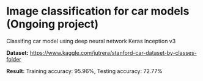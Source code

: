 # Image classification for car models (Ongoing project)
Classifing car model using deep neural network Keras Inception v3

**Dataset:** https://www.kaggle.com/jutrera/stanford-car-dataset-by-classes-folder

**Result:** Training accuracy: 95.96%, Testing accuracy: 72.77%

